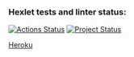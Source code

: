 ### Hexlet tests and linter status:
[![Actions Status](https://github.com/anrgl/rails-project-lvl2/workflows/hexlet-check/badge.svg)](https://github.com/anrgl/rails-project-lvl2/actions)
[![Project Status](https://github.com/anrgl/rails-project-lvl2/workflows/rubyonrails-lint/badge.svg)](https://github.com/anrgl/rails-project-lvl2/actions)

[Heroku](https://damp-island-54747.herokuapp.com/)